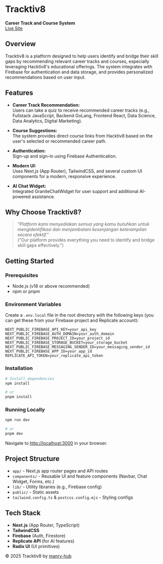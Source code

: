# Tracktiv8

**Career Track and Course System**  
[Live Site](https://tracktiv8.vercel.app)

## Overview

Tracktiv8 is a platform designed to help users identify and bridge their skill gaps by recommending relevant career tracks and courses, especially leveraging Hacktiv8's educational offerings. The system integrates with Firebase for authentication and data storage, and provides personalized recommendations based on user input.

## Features

-   **Career Track Recommendation:**  
    Users can take a quiz to receive recommended career tracks (e.g., Fullstack JavaScript, Backend GoLang, Frontend React, Data Science, Data Analytics, Digital Marketing).

-   **Course Suggestions:**  
    The system provides direct course links from Hacktiv8 based on the user's selected or recommended career path.

-   **Authentication:**  
    Sign-up and sign-in using Firebase Authentication.

-   **Modern UI:**  
    Uses Next.js (App Router), TailwindCSS, and several custom UI components for a modern, responsive experience.

-   **AI Chat Widget:**  
    Integrated GraniteChatWidget for user support and additional AI-powered assistance.

## Why Choose Tracktiv8?

> _"Platform kami menyediakan semua yang kamu butuhkan untuk mengidentifikasi dan menjembatani kesenjangan keterampilan secara efektif."_  
> ("Our platform provides everything you need to identify and bridge skill gaps effectively.")

## Getting Started

### Prerequisites

-   Node.js (v18 or above recommended)
-   npm or pnpm

### Environment Variables

Create a `.env.local` file in the root directory with the following keys (you can get these from your Firebase project and Replicate account):

```
NEXT_PUBLIC_FIREBASE_API_KEY=your_api_key
NEXT_PUBLIC_FIREBASE_AUTH_DOMAIN=your_auth_domain
NEXT_PUBLIC_FIREBASE_PROJECT_ID=your_project_id
NEXT_PUBLIC_FIREBASE_STORAGE_BUCKET=your_storage_bucket
NEXT_PUBLIC_FIREBASE_MESSAGING_SENDER_ID=your_messaging_sender_id
NEXT_PUBLIC_FIREBASE_APP_ID=your_app_id
REPLICATE_API_TOKEN=your_replicate_api_token
```

### Installation

```bash
# Install dependencies
npm install

# or
pnpm install
```

### Running Locally

```bash
npm run dev

# or
pnpm dev
```

Navigate to [http://localhost:3000](http://localhost:3000) in your browser.

## Project Structure

-   `app/` - Next.js app router pages and API routes
-   `components/` - Reusable UI and feature components (Navbar, Chat Widget, Forms, etc.)
-   `lib/` - Utility libraries (e.g., Firebase config)
-   `public/` - Static assets
-   `tailwind.config.ts` & `postcss.config.mjs` - Styling configs

## Tech Stack

-   **Next.js** (App Router, TypeScript)
-   **TailwindCSS**
-   **Firebase** (Auth, Firestore)
-   **Replicate API** (for AI features)
-   **Radix UI** (UI primitives)

© 2025 Tracktiv8 by [manry-hub](https://github.com/manry-hub)
